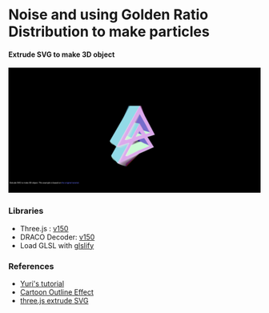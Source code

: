 # Noise and using Golden Ratio Distribution to make particles


#### Extrude SVG to make 3D object
![screenshot](src/assets/svg-extrude.png)


### Libraries

- Three.js : [v150](https://unpkg.com/browse/three@0.150.1/)
- DRACO Decoder: [v150](https://unpkg.com/browse/three@0.150.1/examples/jsm/libs/draco/)
- Load GLSL with [glslify](https://github.com/glslify/glslify)


### References
- [Yuri's tutorial](https://www.youtube.com/watch?v=ZUFLahzwLww)
- [Cartoon Outline Effect](https://medium.com/@joshmarinacci/cartoon-outline-effect-6c4e95545537)
- [three.js extrude SVG](https://muffinman.io/blog/three-js-extrude-svg-path/)
